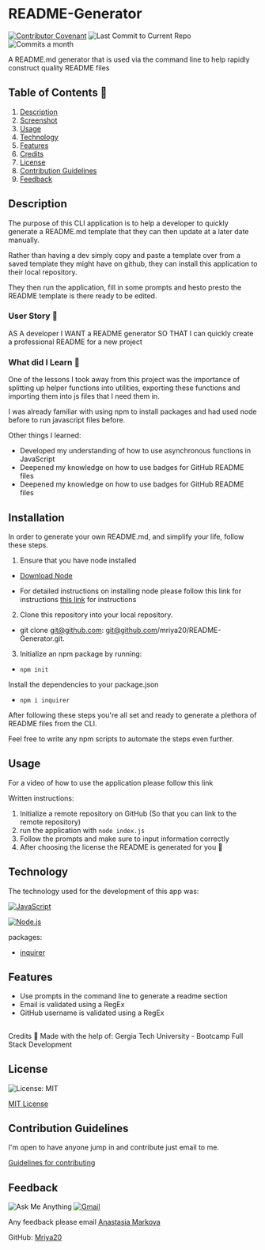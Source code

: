 # README-Generator

[![Contributor Covenant](https://img.shields.io/badge/Contributor%20Covenant-2.1-4baaaa.svg)](code_of_conduct.md)
![Last Commit to Current Repo](https://img.shields.io/github/last-commit/mriya20/README-Generator)
![Commits a month](https://img.shields.io/github/commit-activity/m//mriya20/README-Generator)

A README.md generator that is used via the command line to help rapidly construct quality README files

## Table of Contents 📃
1. [Description](#description)
2. [Screenshot](#screenshot)
3. [Usage](#usage)
4. [Technology](#technology)
5. [Features](#features)
6. [Credits](#credits)
7. [License](#license)
8. [Contribution Guidelines](#contribution-guidelines)
9. [Feedback](#feedback)

## Description

The purpose of this CLI application is to help a developer to quickly generate a README.md template that they can then update at a later date manually.

Rather than having a dev simply copy and paste a template over from a saved template they might have on github, they can install this application to their local repository.

They then run the application, fill in some prompts and hesto presto the README template is there ready to be edited.

### User Story 👤
AS A developer I WANT a README generator SO THAT I can quickly create a professional README for a new project

### What did I Learn 🏫

One of the lessons I took away from this project was the importance of splitting up helper functions into utilities, exporting these functions and importing them into js files that I need them in.

I was already familiar with using npm to install packages and had used node before to run javascript files before.

Other things I learned:

- Developed my understanding of how to use asynchronous functions in JavaScript
- Deepened my knowledge on how to use badges for GitHub README files
- Deepened my knowledge on how to use badges for GitHub README files

## Installation

In order to generate your own README.md, and simplify your life, follow these steps.

1. Ensure that you have node installed

 - [Download Node](https://nodejs.org/en/download/)

- For detailed instructions on installing node please follow this link for instructions [this link](https://docs.npmjs.com/downloading-and-installing-node-js-and-npm) for instructions

2. Clone this repository into your local repository.

- git clone git@github.com: git@github.com/mriya20/README-Generator.git.

3. Initialize an npm package by running:

- `npm init`

Install the dependencies to your package.json
- `npm i inquirer`  

After following these steps you're all set and ready to generate a plethora of README files from the CLI.

Feel free to write any npm scripts to automate the steps even further.

## Usage
For a video of how to use the application please follow this link

Written instructions:

1. Initialize a remote repository on GitHub (So that you can link to the remote repository)
2. run the application with `node index.js`
3. Follow the prompts and make sure to input information correctly
4. After choosing the license the README is generated for you 🙌


## Technology

The technology used for the development of this app was:

[![JavaScript](https://img.shields.io/badge/JavaScript-323330?style=for-the-badge&logo=javascript&logoColor=F7DF1E)](https://www.javascript.com/)

[![Node.js](https://img.shields.io/badge/node.js-43853d?style=for-the-badge&logo=node.js&logocolor=white)](https://nodejs.org/en/)

packages:
- [inquirer](https://www.npmjs.com/package/inquirer)

## Features

- Use prompts in the command line to generate a readme section
- Email is validated using a RegEx
- GitHub username is validated using a RegEx

## 
Credits
🙏 Made with the help of:
Gergia Tech University - Bootcamp Full Stack Development

## License

![License: MIT](https://img.shields.io/github/license///mriya20/README-Generator-line?color=yellow)

[MIT License](/LICENSE)

## Contribution Guidelines

I'm open to have anyone jump in and contribute just email to me.

[Guidelines for contributing](/code_of_conduct.md)

## Feedback

![Ask Me Anything](https://img.shields.io/badge/Ask%20me-anything-1abc9c.svg)
[![Gmail](https://img.shields.io/badge/Gmail-D14836?style=for-the-badge&logo=gmail&logoColor=white)](mailto:anastasia19markova@gmail.com)

Any feedback please email [Anastasia Markova](mailto:anastasia19markova@gmail.com)

GitHub: [Mriya20](https://github.com/mriya20)